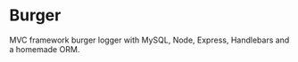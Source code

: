 # Burger

MVC framework burger logger with MySQL, Node, Express, Handlebars and a homemade ORM.

##
